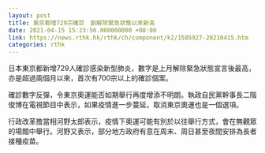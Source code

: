 ```yaml
---
layout: post
title: 東京都增729宗確診　創解除緊急狀態以來新高
date: 2021-04-15 15:23:56.000000000 +08:00
link: https://news.rthk.hk/rthk/ch/component/k2/1585927-20210415.htm
categories: rthk
---
```


日本東京都新增729人確診感染新型肺炎，數字是上月解除緊急狀態宣言後最高，亦是超過兩個月以來，首次有700宗以上的確診個案。

確診數字反彈，令東京奧運能否如期舉行再度增添不明朗。執政自民黨幹事長二階俊博在電視節目中表示，如果疫情進一步蔓延，取消東京奧運也是一個選項。

行政改革擔當相河野太郎表示，疫情下奧運可能有別於以往舉行方式，會在無觀眾的場館中舉行。河野又表示，部分地方政府有意在周末、周日甚至夜間安排為長者接種疫苗。
